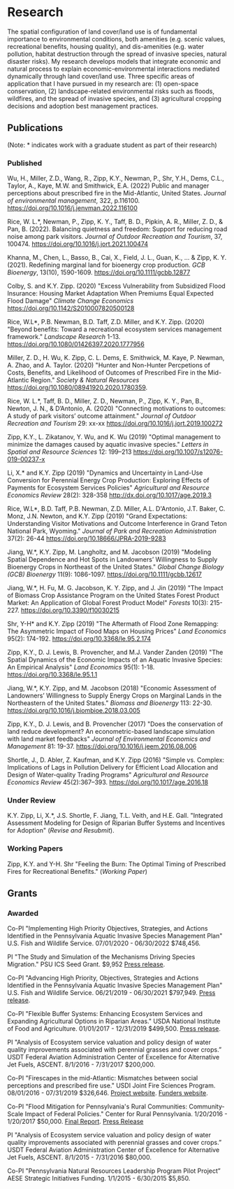 # Research 

The spatial configuration of land cover/land use is of fundamental importance to environmental conditions, both amenities (e.g. scenic values, recreational benefits, housing quality), and dis-amenities (e.g. water pollution, habitat destruction through the spread of invasive species, natural disaster risks). My research develops models that integrate economic and natural process to explain economic-environmental interactions mediated dynamically through land cover/land use. Three specific areas of application that I have pursued in my research are: (1) open-space conservation, (2) landscape-related environmental risks such as floods, wildfires, and the spread of invasive species, and (3) agricultural cropping decisions and adoption best management practices.

## Publications

(Note: \* indicates work with a graduate student as part of their research)

### Published

Wu, H., Miller, Z.D., Wang, R., Zipp, K.Y., Newman, P., Shr, Y.H., Dems, C.L., Taylor, A., Kaye, M.W. and Smithwick, E.A. (2022) Public and manager perceptions about prescribed fire in the Mid-Atlantic, United States. *Journal of environmental management*, 322, p.116100. https://doi.org/10.1016/j.jenvman.2022.116100

Rice, W. L.\*, Newman, P., Zipp, K. Y., Taff, B. D., Pipkin, A. R., Miller, Z. D., & Pan, B. (2022). Balancing quietness and freedom: Support for reducing road noise among park visitors. *Journal of Outdoor Recreation and Tourism*, 37, 100474. https://doi.org/10.1016/j.jort.2021.100474

Khanna, M., Chen, L., Basso, B., Cai, X., Field, J. L., Guan, K., ... & Zipp, K. Y. (2021). Redefining marginal land for bioenergy crop production. *GCB Bioenergy*, 13(10), 1590-1609. https://doi.org/10.1111/gcbb.12877

Colby, S. and K.Y. Zipp. (2020) "Excess Vulnerability from Subsidized Flood Insurance: Housing Market Adaptation When Premiums Equal Expected Flood Damage" *Climate Change Economics* https://doi.org/10.1142/S2010007820500128

Rice, W.L\*, P.B. Newman, B.D. Taff, Z.D. Miller, and K.Y. Zipp. (2020) "Beyond benefits: Toward a recreational ecosystem services management framework." *Landscape Research* 1-13. https://doi.org/10.1080/01426397.2020.1777956

Miller, Z. D., H. Wu, K. Zipp, C. L. Dems, E. Smithwick, M. Kaye, P. Newman, A. Zhao, and A. Taylor. (2020) "Hunter and Non-Hunter Percpetions of Costs, Benefits, and Likelihood of Outcomes of Prescribed Fire in the Mid-Atlantic Region." *Society & Natural Resources* https://doi.org/10.1080/08941920.2020.1780359.

Rice, W. L.\*, Taff, B. D., Miller, Z. D., Newman, P., Zipp, K. Y., Pan, B., Newton, J. N.,  & D’Antonio, A. (2020) "Connecting motivations to outcomes: A study of park visitors’ outcome attainment." *Journal of Outdoor Recreation and Tourism* 29: xx-xx https://doi.org/10.1016/j.jort.2019.100272

Zipp, K.Y., L. Zikatanov, Y. Wu, and K. Wu (2019) "Optimal management to minimize the damages caused by aquatic invasive species." *Letters in Spatial and Resource Sciences* 12: 199–213 https://doi.org/10.1007/s12076-019-00237-x

Li, X.\* and K.Y. Zipp (2019) "Dynamics and Uncertainty in Land-Use Conversion for Perennial Energy Crop Production: Exploring Effects of Payments for Ecosystem Services Policies" *Agricultural and Resource Economics Review* 28(2): 328-358 http://dx.doi.org/10.1017/age.2019.3

Rice, W.L\*, B.D. Taff, P.B. Newman, Z.D. Miller, A.L. D'Antonio, J.T. Baker, C. Monz, J.N. Newton, and K.Y. Zipp (2019) "Grand Expectations: Understanding Visitor Motivations and Outcome Interference in Grand Teton National Park, Wyoming." *Journal of Park and Recreation Administration*  37(2): 26-44 https://doi.org/10.18666/JPRA-2019-9283

Jiang, W.\*, K.Y. Zipp, M. Langholtz, and M. Jacobson (2019) "Modeling Spatial Dependence and Hot Spots in Landowners’ Willingness to Supply Bioenergy Crops in Northeast of the United States." *Global Change Biology (GCB) Bioenergy* 11(9): 1086-1097. https://doi.org/10.1111/gcbb.12617

Jiang, W.\*, H. Fu, M. G. Jacobson, K. Y. Zipp, and J. Jin (2019) "The Impact of Biomass Crop Assistance Program on the United States Forest Product Market: An Application of Global Forest Product Model" *Forests* 10(3): 215-227. https://doi.org/10.3390/f10030215

Shr, Y-H\* and K.Y. Zipp (2019) "The Aftermath of Flood Zone Remapping: The Asymmetric Impact of Flood Maps on Housing Prices" *Land Economics* 95(2): 174-192. https://doi.org/10.3368/le.95.2.174

Zipp, K.Y., D. J. Lewis, B. Provencher, and M.J. Vander Zanden (2019) "The Spatial Dynamics of the Economic Impacts of an Aquatic Invasive Species: An Empirical Analysis" *Land Economics* 95(1): 1-18. https://doi.org/10.3368/le.95.1.1

Jiang, W.\*, K.Y. Zipp, and M. Jacobson (2018)  "Economic Assessment of Landowners’ Willingness to Supply Energy Crops on Marginal Lands in the Northeastern of the United States." *Biomass and Bioenergy* 113: 22-30. https://doi.org/10.1016/j.biombioe.2018.03.005

Zipp, K.Y., D. J. Lewis, and B. Provencher (2017) "Does the conservation of land reduce development? An econometric-based landscape simulation with land market feedbacks" *Journal of Environmental Economics and Management* 81: 19-37. https://doi.org/10.1016/j.jeem.2016.08.006

Shortle, J., D. Abler, Z. Kaufman, and K.Y. Zipp (2016) "Simple vs. Complex: Implications of Lags in Pollution Delivery for Efficient Load Allocation and Design of Water-quality Trading Programs" *Agricultural and Resource Economics Review* 45(2):367–393. https://doi.org/10.1017/age.2016.18

### Under Review


K.Y. Zipp, Li, X.\*, J.S. Shortle, F. Jiang, T.L. Veith, and H.E. Gall. "Integrated Assessment Modeling for Design of Riparian Buffer Systems and Incentives for Adoption" (*Revise and Resubmit*).


### Working Papers

Zipp, K.Y. and Y-H. Shr "Feeling the Burn: The Optimal Timing of Prescribed Fires for Recreational Benefits." (*Working Paper*)


## Grants

### Awarded

Co-PI "Implementing High Priority Objectives, Strategies, and Actions Identified in the Pennsylvania Aquatic Invasive Species Management Plan" U.S. Fish and Wildlife Service. 07/01/2020 - 06/30/2022 $748,456.

PI "The Study and Simulation of the Mechanisms Driving Species Migration." PSU ICS Seed Grant. $9,952 [Press release](https://ics.psu.edu/ics-seed-grants-to-power-projects-that-use-ai-machine-learning-for-common-good/).

Co-PI "Advancing High Priority, Objectives, Strategies and Actions Identified in the Pennsylvania Aquatic Invasive Species Management Plan" U.S. Fish and Wildlife Service. 06/21/2019 - 06/30/2021 $797,949. [Press release](https://news.psu.edu/story/529390/2018/07/27/impact/pennsylvania-sea-grant-receives-800000-combat-invasive-species).

Co-PI "Flexible Buffer Systems: Enhancing Ecosystem Services and Expanding Agricultural Options in Riparian Areas." USDA National Institute of Food and Agriculture. 01/01/2017 - 12/31/2019 $499,500. [Press release](https://news.psu.edu/story/475297/2017/07/20/research/researchers-receive-usda-grant-study-new-riparian-buffer-strategy).

PI "Analysis of Ecosystem service valuation and policy design of water quality improvements associated with perennial grasses and cover crops.” USDT Federal Aviation Administration Center of Excellence for Alternative Jet Fuels, ASCENT. 8/1/2016 - 7/31/2017 $200,000.

Co-PI "Firescapes in the mid-Atlantic: Mismatches between social perceptions and prescribed fire use." USDI Joint Fire Sciences Program. 08/01/2016 - 07/31/2019 $326,646. [Project website](http://cld.psu.edu/research/). [Funders website](https://www.firescience.gov/JFSP_advanced_search_results_detail.cfm?jdbid=%24%26J3%3AW0%20%20%0A).

Co-PI "Flood Mitigation for Pennsylvania's Rural Communities: Community-Scale Impact of Federal Policies." Center for Rural Pennsylvania. 1/20/2016 - 1/20/2017 $50,000. [Final Report](http://www.rural.palegislature.us/documents/reports/Flood-Mitigation-2017.pdf). [Press Release](https://news.psu.edu/story/481315/2017/09/07/research/report-addresses-flooding-and-flood-insurance-impacts-rural)

PI "Analysis of Ecosystem service valuation and policy design of water quality improvements associated with perennial grasses and cover crops.” USDT Federal Aviation Administration Center of Excellence for Alternative Jet Fuels, ASCENT. 8/1/2015 - 7/31/2016 $80,000.

Co-PI "Pennsylvania Natural Resources Leadership Program Pilot Project” AESE Strategic Initiatives Funding. 1/1/2015 - 6/30/2015 $5,850.
